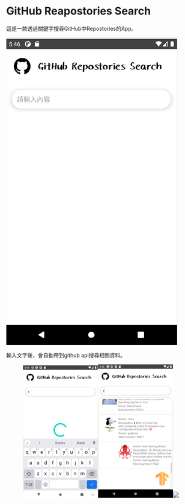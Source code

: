 # GitHub Reapostories Search

這是一款透過關鍵字搜尋GitHub中Repostories的App。

![image](https://github.com/aqsa1208/picture/blob/main/g_mainpage.png)

輸入文字後，會自動帶到github api搜尋相關資料。

<center class="half">
  <img src = "https://github.com/aqsa1208/picture/blob/main/g_loadpage.png" width = "200"/><img src = "https://github.com/aqsa1208/picture/blob/main/g_ani.png" width = "200"/><img src = "https://github.com/aqsa1208/picture/blob/main/g_resuult.png" width = "200"/>
